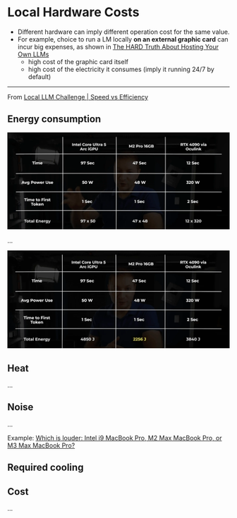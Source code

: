 # Local Hardware Costs

- Different hardware can imply different operation cost for the same value.
- For example, choice to run a LM locally **on an external graphic card** can incur big expenses, as shown in [The HARD Truth About Hosting Your Own LLMs](https://www.youtube.com/watch?v=EMuBqcO048E)
    - high cost of the graphic card itself
    - high cost of the electricity it consumes (imply it running 24/7 by default)

---

From [Local LLM Challenge | Speed vs Efficiency](https://www.youtube.com/watch?v=0EInsMyH87Q)

## Energy consumption

![](../../assets/llm-power-consumption-comparison-1.webp)

...

![](../../assets/llm-power-consumption-comparison-2.webp)

## Heat

...

## Noise

...

Example: [Which is louder: Intel i9 MacBook Pro, M2 Max MacBook Pro, or M3 Max MacBook Pro?](https://www.youtube.com/shorts/ztUTXS5QPHo)



## Required cooling

## Cost

...